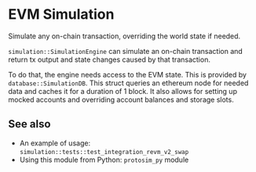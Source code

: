 # EVM Simulation

Simulate any on-chain transaction, overriding the world state if needed.

`simulation::SimulationEngine` can simulate an on-chain transaction and return tx output and state changes caused by that transaction.

To do that, the engine needs access to the EVM state. This is provided by `database::SimulationDB`. This struct queries an ethereum node for needed data and caches it for a duration of 1 block. It also allows for setting up mocked accounts and overriding account balances and storage slots.

## See also
- An example of usage: `simulation::tests::test_integration_revm_v2_swap`
- Using this module from Python: `protosim_py` module
